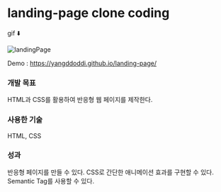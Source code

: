 # landing-page clone coding

gif ⬇️

![landingPage](https://user-images.githubusercontent.com/97802103/166091729-56c634f7-7937-444a-ab91-8cdc48079bd5.gif)

Demo : https://yangddoddi.github.io/landing-page/

### 개발 목표

HTML과 CSS를 활용하여 반응형 웹 페이지를 제작한다.

### 사용한 기술

HTML, CSS

### 성과

반응형 페이지를 만들 수 있다.
CSS로 간단한 애니메이션 효과를 구현할 수 있다.
Semantic Tag를 사용할 수 있다.
